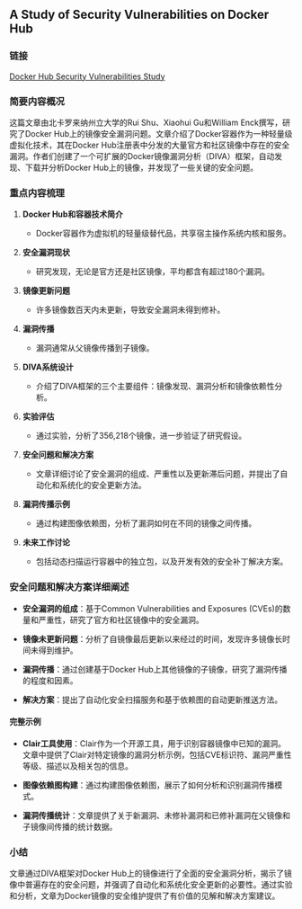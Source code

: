 ## A Study of Security Vulnerabilities on Docker Hub

### 链接
[Docker Hub Security Vulnerabilities Study](https://dance.csc.ncsu.edu/papers/codaspy17.pdf)

### 简要内容概况
这篇文章由北卡罗来纳州立大学的Rui Shu、Xiaohui Gu和William Enck撰写，研究了Docker Hub上的镜像安全漏洞问题。文章介绍了Docker容器作为一种轻量级虚拟化技术，其在Docker Hub注册表中分发的大量官方和社区镜像中存在的安全漏洞。作者们创建了一个可扩展的Docker镜像漏洞分析（DIVA）框架，自动发现、下载并分析Docker Hub上的镜像，并发现了一些关键的安全问题。

### 重点内容梳理

1. **Docker Hub和容器技术简介**
   - Docker容器作为虚拟机的轻量级替代品，共享宿主操作系统内核和服务。

2. **安全漏洞现状**
   - 研究发现，无论是官方还是社区镜像，平均都含有超过180个漏洞。

3. **镜像更新问题**
   - 许多镜像数百天内未更新，导致安全漏洞未得到修补。

4. **漏洞传播**
   - 漏洞通常从父镜像传播到子镜像。

5. **DIVA系统设计**
   - 介绍了DIVA框架的三个主要组件：镜像发现、漏洞分析和镜像依赖性分析。

6. **实验评估**
   - 通过实验，分析了356,218个镜像，进一步验证了研究假设。

7. **安全问题和解决方案**
   - 文章详细讨论了安全漏洞的组成、严重性以及更新滞后问题，并提出了自动化和系统化的安全更新方法。

8. **漏洞传播示例**
   - 通过构建图像依赖图，分析了漏洞如何在不同的镜像之间传播。

9. **未来工作讨论**
   - 包括动态扫描运行容器中的独立包，以及开发有效的安全补丁解决方案。

### 安全问题和解决方案详细阐述

- **安全漏洞的组成**：基于Common Vulnerabilities and Exposures (CVEs)的数量和严重性，研究了官方和社区镜像中的安全漏洞。

- **镜像未更新问题**：分析了自镜像最后更新以来经过的时间，发现许多镜像长时间未得到维护。

- **漏洞传播**：通过创建基于Docker Hub上其他镜像的子镜像，研究了漏洞传播的程度和因素。

- **解决方案**：提出了自动化安全扫描服务和基于依赖图的自动更新推送方法。

#### 完整示例

- **Clair工具使用**：Clair作为一个开源工具，用于识别容器镜像中已知的漏洞。文章中提供了Clair对特定镜像的漏洞分析示例，包括CVE标识符、漏洞严重性等级、描述以及相关包的信息。

- **图像依赖图构建**：通过构建图像依赖图，展示了如何分析和识别漏洞传播模式。

- **漏洞传播统计**：文章提供了关于新漏洞、未修补漏洞和已修补漏洞在父镜像和子镜像间传播的统计数据。

### 小结

文章通过DIVA框架对Docker Hub上的镜像进行了全面的安全漏洞分析，揭示了镜像中普遍存在的安全问题，并强调了自动化和系统化安全更新的必要性。通过实验和分析，文章为Docker镜像的安全维护提供了有价值的见解和解决方案建议。